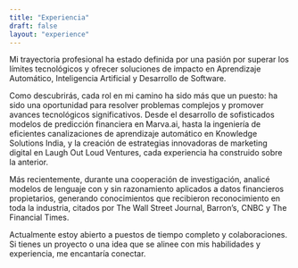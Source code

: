 ```yaml
---
title: "Experiencia"
draft: false
layout: "experience"
---
```


Mi trayectoria profesional ha estado definida por una pasión por superar los límites tecnológicos y ofrecer soluciones de impacto en Aprendizaje Automático, Inteligencia Artificial y Desarrollo de Software.

Como descubrirás, cada rol en mi camino ha sido más que un puesto: ha sido una oportunidad para resolver problemas complejos y promover avances tecnológicos significativos. Desde el desarrollo de sofisticados modelos de predicción financiera en Marva.ai, hasta la ingeniería de eficientes canalizaciones de aprendizaje automático en Knowledge Solutions India, y la creación de estrategias innovadoras de marketing digital en Laugh Out Loud Ventures, cada experiencia ha construido sobre la anterior.

Más recientemente, durante una cooperación de investigación, analicé modelos de lenguaje con y sin razonamiento aplicados a datos financieros propietarios, generando conocimientos que recibieron reconocimiento en toda la industria, citados por The Wall Street Journal, Barron’s, CNBC y The Financial Times.

Actualmente estoy abierto a puestos de tiempo completo y colaboraciones. Si tienes un proyecto o una idea que se alinee con mis habilidades y experiencia, me encantaría conectar.